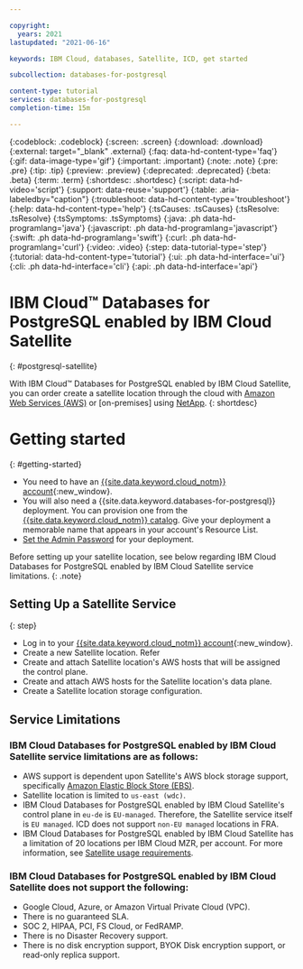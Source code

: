 ```yaml
---

copyright:
  years: 2021
lastupdated: "2021-06-16"

keywords: IBM Cloud, databases, Satellite, ICD, get started

subcollection: databases-for-postgresql

content-type: tutorial
services: databases-for-postgresql
completion-time: 15m

---
```


{:codeblock: .codeblock}
{:screen: .screen}
{:download: .download}
{:external: target="_blank" .external}
{:faq: data-hd-content-type='faq'}
{:gif: data-image-type='gif'}
{:important: .important}
{:note: .note}
{:pre: .pre}
{:tip: .tip}
{:preview: .preview}
{:deprecated: .deprecated}
{:beta: .beta}
{:term: .term}
{:shortdesc: .shortdesc}
{:script: data-hd-video='script'}
{:support: data-reuse='support'}
{:table: .aria-labeledby="caption"}
{:troubleshoot: data-hd-content-type='troubleshoot'}
{:help: data-hd-content-type='help'}
{:tsCauses: .tsCauses}
{:tsResolve: .tsResolve}
{:tsSymptoms: .tsSymptoms}
{:java: .ph data-hd-programlang='java'}
{:javascript: .ph data-hd-programlang='javascript'}
{:swift: .ph data-hd-programlang='swift'}
{:curl: .ph data-hd-programlang='curl'}
{:video: .video}
{:step: data-tutorial-type='step'}
{:tutorial: data-hd-content-type='tutorial'}
{:ui: .ph data-hd-interface='ui'}
{:cli: .ph data-hd-interface='cli'}
{:api: .ph data-hd-interface='api'}

# IBM Cloud™ Databases for PostgreSQL enabled by IBM Cloud Satellite
{: #postgresql-satellite}

With IBM Cloud™ Databases for PostgreSQL enabled by IBM Cloud Satellite, you can order create a satellite location through the cloud with [Amazon Web Services (AWS)](https://cloud.ibm.com/docs/satellite?topic=satellite-aws) or [on-premises] using [NetApp](https://www.ibm.com/cloud/netapp).
{: shortdesc}

# Getting started 
{: #getting-started}

- You need to have an [{{site.data.keyword.cloud_notm}} account](https://cloud.ibm.com/registration){:new_window}.
- You will also need a {{site.data.keyword.databases-for-postgresql}} deployment. You can provision one from the [{{site.data.keyword.cloud_notm}} catalog](https://cloud.ibm.com/catalog/services/databases-for-postgresql). Give your deployment a memorable name that appears in your account's Resource List.
- [Set the Admin Password](/docs/databases-for-postgresql?topic=databases-for-postgresql-admin-password) for your deployment.

Before setting up your satellite location, see below regarding IBM Cloud Databases for PostgreSQL enabled by IBM Cloud Satellite service limitations. 
{: .note}

## Setting Up a Satellite Service 
{: step}

- Log in to your [{{site.data.keyword.cloud_notm}} account](https://cloud.ibm.com/registration){:new_window}.
- Create a new Satellite location. Refer 
- Create and attach Satellite location's AWS hosts that will be assigned the control plane.
- Create and attach AWS hosts for the Satellite location's data plane.
- Create a Satellite location storage configuration.

## Service Limitations

### IBM Cloud Databases for PostgreSQL enabled by IBM Cloud Satellite service limitations are as follows:

- AWS support is dependent upon Satellite's AWS block storage support, specifically [Amazon Elastic Block Store (EBS)](https://aws.amazon.com/ebs/).
- Satellite location is limited to `us-east (wdc)`.
- IBM Cloud Databases for PostgreSQL enabled by IBM Cloud Satellite's control plane in `eu-de` is `EU-managed`. Therefore, the Satellite service itself is `EU managed`. ICD does not support `non-EU managed` locations in FRA.
- IBM Cloud Databases for PostgreSQL enabled by IBM Cloud Satellite has a limitation of 20 locations per IBM Cloud MZR, per account. For more information, see [Satellite usage requirements](https://test.cloud.ibm.com/docs/satellite?topic=satellite-requirements).

### IBM Cloud Databases for PostgreSQL enabled by IBM Cloud Satellite does not support the following:
- Google Cloud, Azure, or Amazon Virtual Private Cloud (VPC).
- There is no guaranteed SLA.
- SOC 2, HIPAA, PCI, FS Cloud, or FedRAMP.
- There is no Disaster Recovery support.
- There is no disk encryption support, BYOK Disk encryption support, or read-only replica support.
